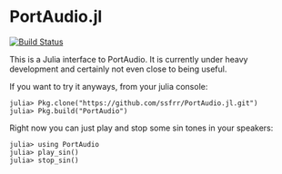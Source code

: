 PortAudio.jl
============

[![Build Status](https://travis-ci.org/ssfrr/PortAudio.jl.png)](https://travis-ci.org/ssfrr/PortAudio.jl)

This is a Julia interface to PortAudio. It is currently under heavy development
and certainly not even close to being useful.

If you want to try it anyways, from your julia console:

    julia> Pkg.clone("https://github.com/ssfrr/PortAudio.jl.git")
    julia> Pkg.build("PortAudio")

Right now you can just play and stop some sin tones in your speakers:

    julia> using PortAudio
    julia> play_sin()
    julia> stop_sin()
